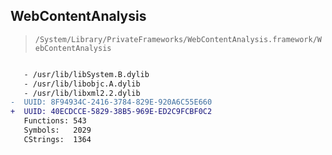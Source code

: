 ## WebContentAnalysis

> `/System/Library/PrivateFrameworks/WebContentAnalysis.framework/WebContentAnalysis`

```diff

   - /usr/lib/libSystem.B.dylib
   - /usr/lib/libobjc.A.dylib
   - /usr/lib/libxml2.2.dylib
-  UUID: 8F94934C-2416-3784-829E-920A6C55E660
+  UUID: 40ECDCCE-5829-38B5-969E-ED2C9FCBF0C2
   Functions: 543
   Symbols:   2029
   CStrings:  1364

```
